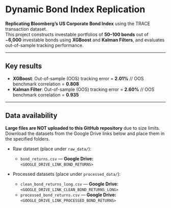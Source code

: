 # Dynamic Bond Index Replication 

**Replicating Bloomberg’s US Corporate Bond Index** using the TRACE transaction dataset.  
This project constructs investable portfolios of **50–100 bonds** out of ~**6,000** investable bonds using **XGBoost** and **Kalman Filters**, and evaluates out-of-sample tracking performance.

---

## Key results
- **XGBoost**: Out-of-sample (OOS) tracking error = **2.01%** // OOS benchmark correlation = **0.808**  
- **Kalman Filter**: Out-of-sample (OOS) tracking error = **2.60%** // OOS benchmark correlation = **0.935**

---

## Data availability
**Large files are NOT uploaded to this GitHub repository** due to size limits. Download the datasets from the Google Drive links below and place them in the specified folders.

- Raw dataset (place under `raw_data/`):  
  - `bond_returns.csv` — **Google Drive:** `<GOOGLE_DRIVE_LINK_BOND_RETURNS>`

- Processed datasets (place under `processed_data/`):  
  - `clean_bond_returns_long.csv` — **Google Drive:** `<GOOGLE_DRIVE_LINK_CLEAN_BOND_RETURNS_LONG>`  
  - `processed_bond_returns.csv` — **Google Drive:** `<GOOGLE_DRIVE_LINK_PROCESSED_BOND_RETURNS>`


